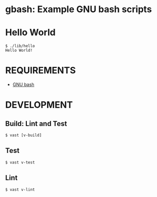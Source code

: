 # gbash: Example GNU bash scripts

# Hello World

```console
$ ./lib/hello
Hello World!
```

# REQUIREMENTS

* [GNU bash](https://www.gnu.org/software/bash/)

# DEVELOPMENT

## Build: Lint and Test

```console
$ vast [v-build]
```

## Test

```console
$ vast v-test
```

## Lint

```console
$ vast v-lint
```
